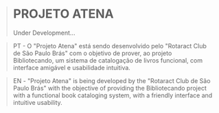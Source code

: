 ># PROJETO ATENA
> Under Development...



> PT - O "Projeto Atena" está sendo desenvolvido pelo "Rotaract Club de São Paulo Brás" com o objetivo de prover, ao projeto Bibliotecando, um sistema de catalogação de livros funcional, com interface amigável e usabilidade intuitiva.

> EN - "Projeto Atena" is being developed by the "Rotaract Club de São Paulo Brás" with the objective of providing the Bibliotecando project with a functional book cataloging system, with a friendly interface and intuitive usability.

